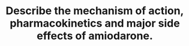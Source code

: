 ---
title: "Describe the mechanism of action, pharmacokinetics and major side effects of amiodarone."
entityType: SAQ
exam: PEX
college: ANZCA
year: 2016
sitting: A
question: 9
passRate: 43
EC_expectedDomains:
- "Relating the K+ channel blocking effects to the action potential and effective refractory period, with some mention of the other mechanisms, would have achieved a pass on this section. Describing the high plasma protein binding, high tissue binding and large Vd, with consequent need for a prolonged loading dose schedule and comment on the elimination kinetics would have earned a pass for the second section."
EC_extraCredit:
- "Full marks required more detail on the various mechanisms, with the overall effects on the AV node, SA node and speed of conduction."
EC_errorsCommon:
- "Simply stating the Vaughan-Williams classification is not a description of mechanism of action."
- "Almost every candidate listed corneal micro-deposits as a major side-effect, yet many did not mention the pulmonary complications and those who did rarely commented on their incidence, or their high morbidity and mortality."
- "Many candidates wrote an extensive preamble to their answer, with details on indications, contra-indications and its use in an arrest situation, none of which was asked for. A few candidates confused amiodarone with adenosine and digoxin."
---